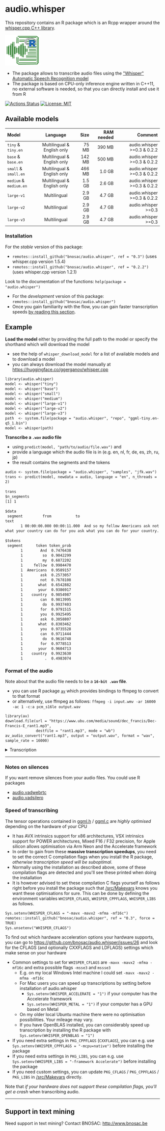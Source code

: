 # audio.whisper

This repository contains an R package which is an Rcpp wrapper around the [whisper.cpp C++ library](https://github.com/ggerganov/whisper.cpp).

![](tools/logo-audio-whisper-x100.png)

- The package allows to transcribe audio files using the ["Whisper" Automatic Speech Recognition model](https://github.com/openai/whisper)
- The package is based on CPU-only inference engine written in C++11, no external software is needed, so that you can directly install and use it from R

[![Actions Status](https://github.com/bnosac/audio.whisper/workflows/R-CMD-check/badge.svg)](https://github.com/bnosac/audio.whisper/actions)
[![License: MIT](https://img.shields.io/badge/license-MIT-blue.svg)](https://opensource.org/licenses/MIT)

## Available models

| Model                  | Language                    |  Size  | RAM needed | Comment                      |
|:-----------------------|:---------------------------:|-------:|-----------:|-----------------------------:|
| `tiny` & `tiny.en`     | Multilingual & English only | 75 MB  | 390 MB     | audio.whisper >=0.3 & 0.2.2  |
| `base` & `base.en`     | Multilingual & English only | 142 MB | 500 MB     | audio.whisper >=0.3 & 0.2.2  |
| `small` & `small.en`   | Multilingual & English only | 466 MB | 1.0 GB     | audio.whisper >=0.3 & 0.2.2  |
| `medium` & `medium.en` | Multilingual & English only | 1.5 GB | 2.6 GB     | audio.whisper >=0.3 & 0.2.2  |
| `large-v1`             | Multilingual                | 2.9 GB | 4.7 GB     | audio.whisper >=0.3 & 0.2.2  |
| `large-v2`             | Multilingual                | 2.9 GB | 4.7 GB     | audio.whisper >=0.3          |
| `large-v3`             | Multilingual                | 2.9 GB | 4.7 GB     | audio.whisper >=0.3          |

### Installation

For the *stable* version of this package: 

- `remotes::install_github("bnosac/audio.whisper", ref = "0.3")` (uses whisper.cpp version 1.5.4)
- `remotes::install_github("bnosac/audio.whisper", ref = "0.2.2")` (uses whisper.cpp version 1.2.1)

Look to the documentation of the functions: `help(package = "audio.whisper")`

- For the *development* version of this package: `remotes::install_github("bnosac/audio.whisper")`
- Once you gain familiarity with the flow, you can gain faster transcription speeds [by reading this section](#speed-of-transcribing).

## Example

**Load the model** either by providing the full path to the model or specify the shorthand which will download the model
  - see the help of `whisper_download_model` for a list of available models and to download a model
  - you can always download the model manually at https://huggingface.co/ggerganov/whisper.cpp

```{r}
library(audio.whisper)
model <- whisper("tiny")
model <- whisper("base")
model <- whisper("small")
model <- whisper("medium")
model <- whisper("large-v1")
model <- whisper("large-v2")
model <- whisper("large-v3")
path  <- system.file(package = "audio.whisper", "repo", "ggml-tiny.en-q5_1.bin")
model <- whisper(path)
```

**Transcribe a `.wav` audio file** 
  - using `predict(model, "path/to/audio/file.wav")` and 
  - provide a language which the audio file is in (e.g. en, nl, fr, de, es, zh, ru, jp)
  - the result contains the segments and the tokens

```{r}
audio <- system.file(package = "audio.whisper", "samples", "jfk.wav")
trans <- predict(model, newdata = audio, language = "en", n_threads = 2)

trans
$n_segments
[1] 1

$data
 segment         from           to                                                                                                       text
       1 00:00:00.000 00:00:11.000  And so my fellow Americans ask not what your country can do for you ask what you can do for your country.

$tokens
 segment      token token_prob
       1        And  0.7476438
       1         so  0.9042299
       1         my  0.6872202
       1     fellow  0.9984470
       1  Americans  0.9589157
       1        ask  0.2573057
       1        not  0.7678108
       1       what  0.6542882
       1       your  0.9386917
       1    country  0.9854987
       1        can  0.9813995
       1         do  0.9937403
       1        for  0.9791515
       1        you  0.9925495
       1        ask  0.3058807
       1       what  0.8303462
       1        you  0.9735528
       1        can  0.9711444
       1         do  0.9616748
       1        for  0.9778513
       1       your  0.9604713
       1    country  0.9923630
       1          .  0.4983074
```

### Format of the audio

Note about that the audio file needs to be a **`16-bit .wav` file**. 

  - you can use R package [`av`](https://cran.r-project.org/package=av) which provides bindings to ffmpeg to convert to that format 
  - or alternatively, use ffmpeg as follows: `ffmpeg -i input.wmv -ar 16000 -ac 1 -c:a pcm_s16le output.wav`

```{r}
library(av)
download.file(url = "https://www.ubu.com/media/sound/dec_francis/Dec-Francis-E_rant1.mp3", 
              destfile = "rant1.mp3", mode = "wb")
av_audio_convert("rant1.mp3", output = "output.wav", format = "wav", sample_rate = 16000)
```

<details>
  <summary>Transcription</summary>
  
  ```{r}
  trans <- predict(model, newdata = "output.wav", language = "en", 
                   duration = 30 * 1000, offset = 7 * 1000, 
                   token_timestamps = TRUE)
  trans
$n_segments
[1] 11

$data
 segment         from           to                                                             text
       1 00:00:07.000 00:00:09.000                                             Look at the picture.
       2 00:00:09.000 00:00:11.000                                                   See the skull.
       3 00:00:11.000 00:00:13.000                                        The part of bone removed.
       4 00:00:13.000 00:00:16.000                     The master race Frankenstein radio controls.
       5 00:00:16.000 00:00:18.000                           The brain thoughts broadcasting radio.
       6 00:00:18.000 00:00:21.000        The eyesight television. The Frankenstein earphone radio.
       7 00:00:21.000 00:00:25.000  The threshold brain wash radio. The latest new skull reforming.
       8 00:00:25.000 00:00:28.000                            To contain all Frankenstein controls.
       9 00:00:28.000 00:00:31.000                     Even in thin skulls of white pedigree males.
      10 00:00:31.000 00:00:34.000                                   Visible Frankenstein controls.
      11 00:00:34.000 00:00:37.000            The synthetic nerve radio, directional and an alloop.

$tokens
 segment         token token_prob   token_from     token_to
       1          Look  0.4281234 00:00:07.290 00:00:07.420
       1            at  0.9485379 00:00:07.420 00:00:07.620
       1           the  0.9758387 00:00:07.620 00:00:07.940
       1       picture  0.9734664 00:00:08.150 00:00:08.580
       1             .  0.9688568 00:00:08.680 00:00:08.910
       2           See  0.9847929 00:00:09.000 00:00:09.420
       2           the  0.7588121 00:00:09.420 00:00:09.840
       2         skull  0.9989663 00:00:09.840 00:00:10.310
       2             .  0.9548351 00:00:10.550 00:00:11.000
       3           The  0.9914295 00:00:11.000 00:00:11.170
       3          part  0.9789217 00:00:11.560 00:00:11.600
       3            of  0.9958754 00:00:11.600 00:00:11.770
       3          bone  0.9759618 00:00:11.770 00:00:12.030
       3       removed  0.9956936 00:00:12.190 00:00:12.710
       3             .  0.9965582 00:00:12.710 00:00:12.940
       4           The  0.9923794 00:00:13.000 00:00:13.210
       4        master  0.9875370 00:00:13.350 00:00:13.640
       4          race  0.9803119 00:00:13.640 00:00:13.930
       4       Franken  0.9982004 00:00:13.930 00:00:14.440
       4         stein  0.9998384 00:00:14.440 00:00:14.800
       4         radio  0.9780943 00:00:14.800 00:00:15.160
       4      controls  0.9893969 00:00:15.160 00:00:15.700
       4             .  0.9796444 00:00:15.750 00:00:16.000
       5           The  0.9870584 00:00:16.000 00:00:16.140
       5         brain  0.9964160 00:00:16.330 00:00:16.430
       5      thoughts  0.9657190 00:00:16.490 00:00:16.870
       5  broadcasting  0.9860524 00:00:16.870 00:00:17.530
       5         radio  0.9439469 00:00:17.530 00:00:17.800
       5             .  0.9973570 00:00:17.800 00:00:17.960
       6           The  0.9774312 00:00:18.000 00:00:18.210
       6      eyesight  0.9293824 00:00:18.250 00:00:18.910
       6    television  0.9896797 00:00:18.910 00:00:19.690
       6             .  0.9961249 00:00:19.810 00:00:20.000
       6           The  0.5245560 00:00:20.000 00:00:20.090
       6       Franken  0.9829712 00:00:20.090 00:00:20.300
       6         stein  0.9999006 00:00:20.320 00:00:20.470
       6           ear  0.9958365 00:00:20.470 00:00:20.560
       6         phone  0.9876402 00:00:20.560 00:00:20.720
       6         radio  0.9854031 00:00:20.720 00:00:20.860
       6             .  0.9930948 00:00:20.950 00:00:21.000
       7           The  0.9887797 00:00:21.000 00:00:21.200
       7     threshold  0.9979410 00:00:21.200 00:00:21.750
       7         brain  0.9938735 00:00:21.880 00:00:22.160
       7          wash  0.9781434 00:00:22.160 00:00:22.430
       7         radio  0.9931799 00:00:22.430 00:00:22.770
       7             .  0.9941305 00:00:22.770 00:00:23.000
       7           The  0.5658014 00:00:23.000 00:00:23.230
       7        latest  0.9985833 00:00:23.230 00:00:23.690
       7           new  0.9956740 00:00:23.690 00:00:23.920
       7         skull  0.9990881 00:00:23.920 00:00:24.300
       7        reform  0.9664753 00:00:24.300 00:00:24.760
       7           ing  0.9966548 00:00:24.760 00:00:24.870
       7             .  0.9644036 00:00:25.000 00:00:25.000
       8            To  0.9600158 00:00:25.010 00:00:25.170
       8       contain  0.9938834 00:00:25.170 00:00:25.770
       8           all  0.9625537 00:00:25.770 00:00:26.020
       8       Franken  0.9710320 00:00:26.020 00:00:26.620
       8         stein  0.9998924 00:00:26.620 00:00:27.040
       8      controls  0.9955972 00:00:27.040 00:00:27.720
       8             .  0.9759502 00:00:27.720 00:00:28.000
       9          Even  0.9824280 00:00:28.000 00:00:28.300
       9            in  0.9928908 00:00:28.300 00:00:28.450
       9          thin  0.9970337 00:00:28.450 00:00:28.750
       9         skull  0.9954430 00:00:28.750 00:00:29.120
       9             s  0.9987136 00:00:29.120 00:00:29.180
       9            of  0.9772032 00:00:29.280 00:00:29.350
       9         white  0.9897125 00:00:29.350 00:00:29.720
       9           ped  0.9980962 00:00:29.810 00:00:29.960
       9            ig  0.9971448 00:00:29.960 00:00:30.100
       9           ree  0.9996273 00:00:30.100 00:00:30.320
       9         males  0.9934869 00:00:30.390 00:00:30.700
       9             .  0.9789821 00:00:30.780 00:00:30.990
      10           Vis  0.8950536 00:00:31.050 00:00:31.250
      10          ible  0.9988410 00:00:31.290 00:00:31.690
      10       Franken  0.9976653 00:00:31.690 00:00:32.360
      10         stein  0.9999056 00:00:32.430 00:00:32.880
      10      controls  0.9977503 00:00:32.880 00:00:33.670
      10             .  0.9917345 00:00:33.680 00:00:34.000
      11           The  0.9685771 00:00:34.000 00:00:34.180
      11     synthetic  0.9910653 00:00:34.180 00:00:34.730
      11         nerve  0.9979016 00:00:34.730 00:00:35.030
      11         radio  0.9594643 00:00:35.030 00:00:35.330
      11             ,  0.8811045 00:00:35.330 00:00:35.450
      11   directional  0.9930993 00:00:35.450 00:00:36.120
      11           and  0.8905478 00:00:36.120 00:00:36.300
      11            an  0.9520693 00:00:36.300 00:00:36.420
      11           all  0.7639735 00:00:36.420 00:00:36.600
      11           oop  0.9988559 00:00:36.600 00:00:36.730
      11             .  0.9924630 00:00:36.830 00:00:37.000
  ```
</details>


-----

### Notes on silences

If you want remove silences from your audio files. You could use R packages

- [audio.vadwebrtc](https://github.com/bnosac/audio.vadwebrtc)
- [audio.vadsilero](https://github.com/bnosac/audio.vadsilero)

### Speed of transcribing

The tensor operations contained in [ggml.h](src/whisper_cpp/ggml.h) / [ggml.c](src/whisper_cpp/ggml.c) are *highly optimised* depending on the hardware of your CPU

  - It has AVX intrinsics support for x86 architectures, VSX intrinsics support for POWER architectures, Mixed F16 / F32 precision, for Apple silicon allows optimisation via Arm Neon and the Accelerate framework
  - In order to gain from these **massive transcription speedups**, you need to set the correct C compilation flags when you install the R package, *otherwise transcription speed will be suboptimal*. 
  - Normally using the installation as described above, some of these compilation flags are detected and you'll see these printed when doing the installation   
  - It is however advised to set these compilation C flags yourself as follows right before you install the package such that [/src/Makevars](/src/Makevars) knows you want these optimisations for sure. This can be done by defining the environment variables `WHISPER_CFLAGS`, `WHISPER_CPPFLAGS`, `WHISPER_LIBS` as follows.

```
Sys.setenv(WHISPER_CFLAGS = "-mavx -mavx2 -mfma -mf16c")
remotes::install_github("bnosac/audio.whisper", ref = "0.3", force = TRUE)
Sys.unsetenv("WHISPER_CFLAGS")
```

To find out which hardware acceleration options your hardware supports, you can go to https://github.com/bnosac/audio.whisper/issues/26 and look for the CFLAGS (and optionally CXXFLAGS and LDFLAGS) settings which make sense on your hardware 

  - Common settings to set for `WHISPER_CFLAGS` are `-mavx -mavx2 -mfma -mf16c` and extra possible flags `-msse3` and `mssse3` 
      - E.g. on my local Windows Intel machine I could set `-mavx -mavx2 -mfma -mf16c`
      - For Mac users you can speed up transcriptions by setting before installation of audio.whisper
          - `Sys.setenv(WHISPER_ACCELERATE = "1")` if your computer has the Accelerate framework
          - `Sys.setenv(WHISPER_METAL = "1")` if your computer has a GPU based on Metal
      - On my older local Ubuntu machine there were no optimisation possibilities. Your mileage may vary.
      - If you have OpenBLAS installed, you can considerably speed up transcription by installing the R package with `Sys.setenv(WHISPER_OPENBLAS = "1")`
  - If you need extra settings in `PKG_CPPFLAGS` (`CXXFLAGS`), you can e.g. use `Sys.setenv(WHISPER_CPPFLAGS = "-mcpu=native")` before installing the package
  - If you need extra settings in `PKG_LIBS`, you can e.g. use `Sys.setenv(WHISPER_LIBS = "-framework Accelerate")` before installing the package
  - If you need custom settings, you can update `PKG_CFLAGS` / `PKG_CPPFLAGS` / `PKG_LIBS` in [/src/Makevars](/src/Makevars) directly.

Note that *if your hardware does not support these compilation flags, you'll get a crash* when transcribing audio.


-----

## Support in text mining

Need support in text mining?
Contact BNOSAC: http://www.bnosac.be

